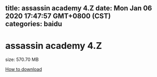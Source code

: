 
title: assassin academy 4.Z
date: Mon Jan 06 2020 17:47:57 GMT+0800 (CST)    
categories: baidu
---

# assassin academy 4.Z
size: 570.70 MB
 
 

[How to download](https://bpcam.bemobtrk.com/go/2ceec3aa-1ca2-46d6-b9ff-aaa5c184517c?jno=5042)